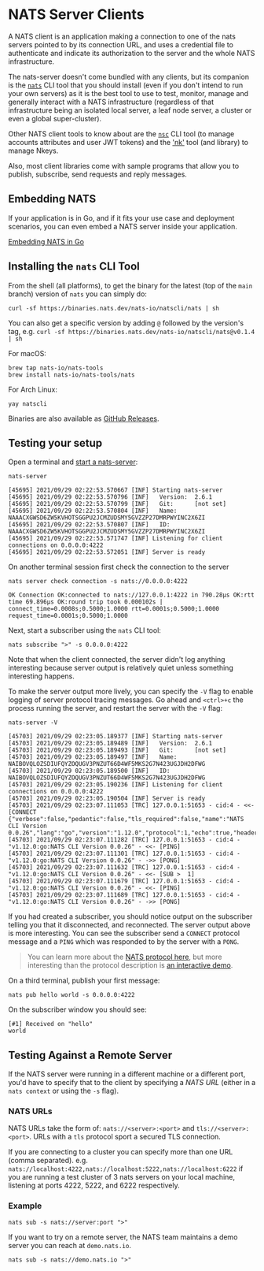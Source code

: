# NATS Server Clients

A NATS client is an application making a connection to one of the nats servers pointed to by its connection URL, and uses a credential file to authenticate and indicate its authorization to the server and the whole NATS infrastructure.

The nats-server doesn't come bundled with any clients, but its companion is the [`nats`](../using-nats/nats-tools/nats\_cli/) CLI tool that you should install (even if you don't intend to run your own servers) as it is the best tool to use to test, monitor, manage and generally interact with a NATS infrastructure (regardless of that infrastructure being an isolated local server, a leaf node server, a cluster or even a global super-cluster).

Other NATS client tools to know about are the [`nsc`](../using-nats/nats-tools/nsc/) CLI tool (to manage accounts attributes and user JWT tokens) and the ['nk'](../using-nats/nats-tools/nk.md) tool (and library) to manage Nkeys.

Also, most client libraries come with sample programs that allow you to publish, subscribe, send requests and reply messages.

## Embedding NATS

If your application is in Go, and if it fits your use case and deployment scenarios, you can even embed a NATS server inside your application.

[Embedding NATS in Go](https://dev.to/karanpratapsingh/embedding-nats-in-go-19o)

## Installing the `nats` CLI Tool

From the shell (all platforms), to get the binary for the latest (top of the `main` branch) version of `nats` you can simply do:
```shell
curl -sf https://binaries.nats.dev/nats-io/natscli/nats | sh
```

You can also get a specific version by adding `@` followed by the version's tag, e.g. `curl -sf https://binaries.nats.dev/nats-io/natscli/nats@v0.1.4 | sh`

For macOS:

```shell
brew tap nats-io/nats-tools
brew install nats-io/nats-tools/nats
```

For Arch Linux:

```shell
yay natscli
```

Binaries are also available as [GitHub Releases](https://github.com/nats-io/natscli/releases).

## Testing your setup

Open a terminal and [start a nats-server](broken-reference):

```shell
nats-server
```

```
[45695] 2021/09/29 02:22:53.570667 [INF] Starting nats-server
[45695] 2021/09/29 02:22:53.570796 [INF]   Version:  2.6.1
[45695] 2021/09/29 02:22:53.570799 [INF]   Git:      [not set]
[45695] 2021/09/29 02:22:53.570804 [INF]   Name:     NAAACXGWSD6ZW5KVHOTSGGPU2JCMZUDSMY5GVZZP27DMRPWYINC2X6ZI
[45695] 2021/09/29 02:22:53.570807 [INF]   ID:       NAAACXGWSD6ZW5KVHOTSGGPU2JCMZUDSMY5GVZZP27DMRPWYINC2X6ZI
[45695] 2021/09/29 02:22:53.571747 [INF] Listening for client connections on 0.0.0.0:4222
[45695] 2021/09/29 02:22:53.572051 [INF] Server is ready
```

On another terminal session first check the connection to the server

```shell
nats server check connection -s nats://0.0.0.0:4222
```

```
OK Connection OK:connected to nats://127.0.0.1:4222 in 790.28µs OK:rtt time 69.896µs OK:round trip took 0.000102s | connect_time=0.0008s;0.5000;1.0000 rtt=0.0001s;0.5000;1.0000 request_time=0.0001s;0.5000;1.0000
```

Next, start a subscriber using the `nats` CLI tool:

```shell
nats subscribe ">" -s 0.0.0.0:4222
```

Note that when the client connected, the server didn't log anything interesting because server output is relatively quiet unless something interesting happens.

To make the server output more lively, you can specify the `-V` flag to enable logging of server protocol tracing messages. Go ahead and `<ctrl>+c` the process running the server, and restart the server with the `-V` flag:

```shell
nats-server -V
```

```
[45703] 2021/09/29 02:23:05.189377 [INF] Starting nats-server
[45703] 2021/09/29 02:23:05.189489 [INF]   Version:  2.6.1
[45703] 2021/09/29 02:23:05.189493 [INF]   Git:      [not set]
[45703] 2021/09/29 02:23:05.189497 [INF]   Name:     NAIBOVQLOZSDIUFQYZOQUGV3PNZUT66D4WF5MKS2G7N423UGJDH2DFWG
[45703] 2021/09/29 02:23:05.189500 [INF]   ID:       NAIBOVQLOZSDIUFQYZOQUGV3PNZUT66D4WF5MKS2G7N423UGJDH2DFWG
[45703] 2021/09/29 02:23:05.190236 [INF] Listening for client connections on 0.0.0.0:4222
[45703] 2021/09/29 02:23:05.190504 [INF] Server is ready
[45703] 2021/09/29 02:23:07.111053 [TRC] 127.0.0.1:51653 - cid:4 - <<- [CONNECT {"verbose":false,"pedantic":false,"tls_required":false,"name":"NATS CLI Version 0.0.26","lang":"go","version":"1.12.0","protocol":1,"echo":true,"headers":true,"no_responders":true}]
[45703] 2021/09/29 02:23:07.111282 [TRC] 127.0.0.1:51653 - cid:4 - "v1.12.0:go:NATS CLI Version 0.0.26" - <<- [PING]
[45703] 2021/09/29 02:23:07.111301 [TRC] 127.0.0.1:51653 - cid:4 - "v1.12.0:go:NATS CLI Version 0.0.26" - ->> [PONG]
[45703] 2021/09/29 02:23:07.111632 [TRC] 127.0.0.1:51653 - cid:4 - "v1.12.0:go:NATS CLI Version 0.0.26" - <<- [SUB >  1]
[45703] 2021/09/29 02:23:07.111679 [TRC] 127.0.0.1:51653 - cid:4 - "v1.12.0:go:NATS CLI Version 0.0.26" - <<- [PING]
[45703] 2021/09/29 02:23:07.111689 [TRC] 127.0.0.1:51653 - cid:4 - "v1.12.0:go:NATS CLI Version 0.0.26" - ->> [PONG]
```

If you had created a subscriber, you should notice output on the subscriber telling you that it disconnected, and reconnected. The server output above is more interesting. You can see the subscriber send a `CONNECT` protocol message and a `PING` which was responded to by the server with a `PONG`.

> You can learn more about the [NATS protocol here](../reference-protocols.md), but more interesting than the protocol description is [an interactive demo](../reference/nats-protocol/nats-protocol-demo.md).

On a third terminal, publish your first message:

```shell
nats pub hello world -s 0.0.0.0:4222
```

On the subscriber window you should see:

```
[#1] Received on "hello"
world
```

## Testing Against a Remote Server

If the NATS server were running in a different machine or a different port, you'd have to specify that to the client by specifying a _NATS URL_ (either in a `nats context` or using the `-s` flag).

### NATS URLs

NATS URLs take the form of: `nats://<server>:<port>` and `tls://<server>:<port>`. URLs with a `tls` protocol sport a secured TLS connection.

If you are connecting to a cluster you can specify more than one URL (comma separated). e.g. `nats://localhost:4222,nats://localhost:5222,nats://localhost:6222` if you are running a test cluster of 3 nats servers on your local machine, listening at ports 4222, 5222, and 6222 respectively.

### Example

```shell
nats sub -s nats://server:port ">"
```

If you want to try on a remote server, the NATS team maintains a demo server you can reach at `demo.nats.io`.

```shell
nats sub -s nats://demo.nats.io ">"
```
